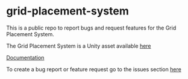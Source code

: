 # grid-placement-system
This is a public repo to report bugs and request features for the Grid Placement System.

The Grid Placement System is a Unity asset available [here](https://u3d.as/2NVv)

[Documentation](https://hypertonic-games-unity-asset-documentation.s3.eu-west-2.amazonaws.com/Hypertonic+Games+-+Grid+Placement+System+Documentation+V1.0.0.pdf)

To create a bug report or feature request go to the issues section [here](https://github.com/HypertonicGames/grid-placement-system/issues/new/choose)

